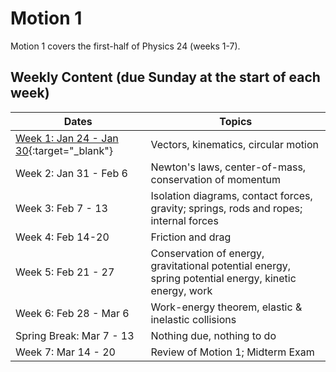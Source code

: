 # Motion 1

Motion 1 covers the first-half of Physics 24 (weeks 1-7).

## Weekly Content (due Sunday at the start of each week)

Dates | Topics
----- | -------
[Week 1: Jan 24 - Jan 30](week1){:target="_blank"} |Vectors, kinematics, circular motion
Week 2: Jan 31 - Feb 6 |  Newton's laws, center-of-mass, conservation of momentum
Week 3: Feb 7 - 13 |  Isolation diagrams, contact forces, gravity; springs, rods and ropes; internal forces
Week 4: Feb 14-20 |  Friction and drag
Week 5: Feb 21 - 27 | Conservation of energy, gravitational potential energy, spring potential energy, kinetic energy, work
Week 6: Feb 28 - Mar 6 |  Work-energy theorem, elastic & inelastic collisions
Spring Break: Mar 7 - 13 | Nothing due, nothing to do
Week 7: Mar 14 - 20 |  Review of Motion 1; Midterm Exam


